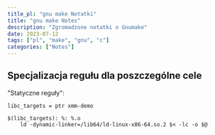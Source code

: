 ```yaml
---
title_pl: "gnu make Notatki"
title: "gnu make Notes"
description: "Zgromadzone notatki o Gnumake"
date: 2023-07-12
tags: ["pl", "make", "gnu", "c"]
categories: ["Notes"]
---
```


## Specjalizacja regułu dla poszczególne cele

"Statyczne reguły":

```make
libc_targets = ptr xmm-demo

$(libc_targets): %: %.o
	ld -dynamic-linker=/lib64/ld-linux-x86-64.so.2 $< -lc -o $@
```
